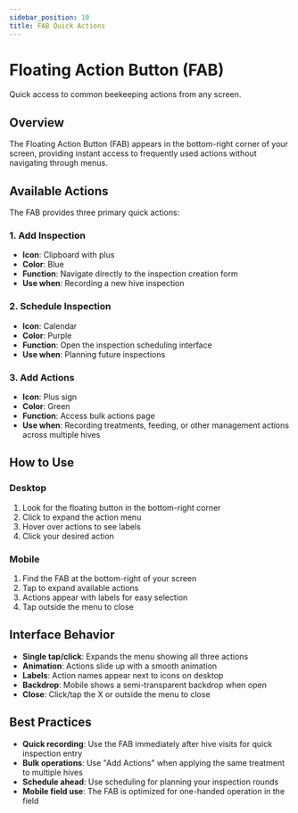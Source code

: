 ```yaml
---
sidebar_position: 10
title: FAB Quick Actions
---
```


# Floating Action Button (FAB)

Quick access to common beekeeping actions from any screen.

## Overview

The Floating Action Button (FAB) appears in the bottom-right corner of your screen, providing instant access to frequently used actions without navigating through menus.

## Available Actions

The FAB provides three primary quick actions:

### 1. Add Inspection
- **Icon**: Clipboard with plus
- **Color**: Blue
- **Function**: Navigate directly to the inspection creation form
- **Use when**: Recording a new hive inspection

### 2. Schedule Inspection  
- **Icon**: Calendar
- **Color**: Purple
- **Function**: Open the inspection scheduling interface
- **Use when**: Planning future inspections

### 3. Add Actions
- **Icon**: Plus sign
- **Color**: Green
- **Function**: Access bulk actions page
- **Use when**: Recording treatments, feeding, or other management actions across multiple hives

## How to Use

### Desktop
1. Look for the floating button in the bottom-right corner
2. Click to expand the action menu
3. Hover over actions to see labels
4. Click your desired action

### Mobile
1. Find the FAB at the bottom-right of your screen
2. Tap to expand available actions
3. Actions appear with labels for easy selection
4. Tap outside the menu to close

## Interface Behavior

- **Single tap/click**: Expands the menu showing all three actions
- **Animation**: Actions slide up with a smooth animation
- **Labels**: Action names appear next to icons on desktop
- **Backdrop**: Mobile shows a semi-transparent backdrop when open
- **Close**: Click/tap the X or outside the menu to close

## Best Practices

- **Quick recording**: Use the FAB immediately after hive visits for quick inspection entry
- **Bulk operations**: Use "Add Actions" when applying the same treatment to multiple hives
- **Schedule ahead**: Use scheduling for planning your inspection rounds
- **Mobile field use**: The FAB is optimized for one-handed operation in the field
